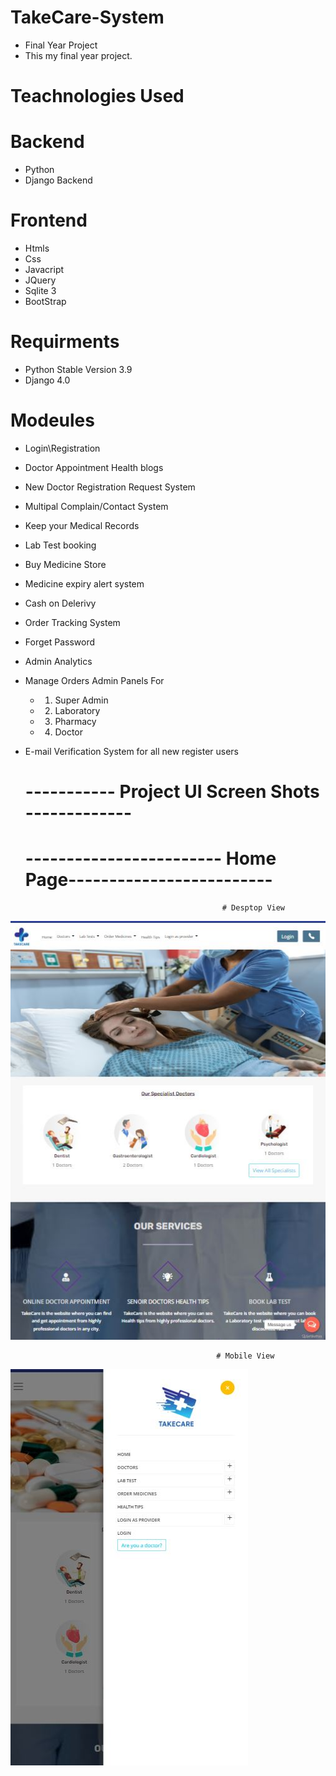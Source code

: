 # TakeCare-System
- Final Year Project
- This my final year project.

# Teachnologies Used
# Backend
- Python
- Django Backend

# Frontend
- Htmls
- Css
- Javacript
- JQuery
- Sqlite 3
- BootStrap

 # Requirments
 - Python Stable Version 3.9 
 - Django 4.0
 
 # Modeules
- Login\Registration 
- Doctor Appointment Health blogs
- New Doctor Registration Request System
- Multipal Complain/Contact System 
- Keep your Medical Records
- Lab Test booking
- Buy Medicine Store 
- Medicine expiry alert system
- Cash on Delerivy
- Order Tracking System
- Forget Password
- Admin Analytics
- Manage Orders Admin Panels For
    - 1.	Super Admin
    - 2.	Laboratory
    - 3.	Pharmacy
    - 4.	Doctor
- E-mail Verification System for all new register users

 
  #                            ----------- Project UI Screen Shots -------------
  
  #                       ------------------------ Home Page-------------------------
  
                                                  # Desptop View
                       
 ![homepage](https://github.com/malikakmal352/TakeCare-System/blob/master/Screenshort/home_page_desktop3.JPG?raw=true)
 
                                                  # Mobile View
 ![homepage](https://github.com/malikakmal352/TakeCare-System/blob/master/Screenshort/home_page_mobile1.JPG?raw=true)
 

 
